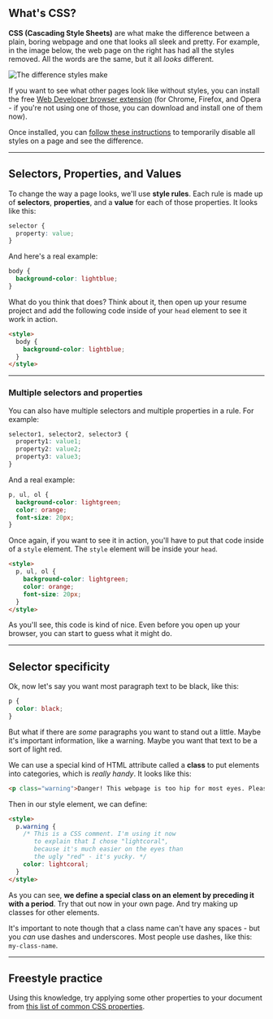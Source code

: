 ## What's CSS?

__CSS (Cascading Style Sheets)__ are what make the difference between a plain, boring webpage and one that looks all sleek and pretty. For example, in the image below, the web page on the right has had all the styles removed. All the words are the same, but it all _looks_ different.

![The difference styles make](https://www.dropbox.com/s/pe0bjp0e20t8nay/Screenshot%202015-09-29%2014.57.32.png?dl=1)

If you want to see what other pages look like without styles, you can install the free [Web Developer browser extension](http://chrispederick.com/work/web-developer/) (for Chrome, Firefox, and Opera - if you're not using one of those, you can download and install one of them now).

Once installed, you can [follow these instructions](http://stackoverflow.com/questions/14046738/how-to-disable-css-in-browser-for-testing-purposes#answer-14046754) to temporarily disable all styles on a page and see the difference.

---

## Selectors, Properties, and Values

To change the way a page looks, we'll use __style rules__. Each rule is made up of __selectors__, __properties__, and a __value__ for each of those properties. It looks like this:

``` css
selector {
  property: value;
}
```

And here's a real example:

``` css
body {
  background-color: lightblue;
}
```

What do you think that does? Think about it, then open up your resume project and add the following code inside of your `head` element to see it work in action.

``` html
<style>
  body {
    background-color: lightblue;
  }
</style>
```

---

### Multiple selectors and properties

You can also have multiple selectors and multiple properties in a rule. For example:

``` css
selector1, selector2, selector3 {
  property1: value1;
  property2: value2;
  property3: value3;
}
```

And a real example:

``` css
p, ul, ol {
  background-color: lightgreen;
  color: orange;
  font-size: 20px;
}
```

Once again, if you want to see it in action, you'll have to put that code inside of a `style` element. The `style` element will be inside your `head`.

``` html
<style>
  p, ul, ol {
    background-color: lightgreen;
    color: orange;
    font-size: 20px;
  }
</style>
```

As you'll see, this code is kind of nice. Even before you open up your browser, you can start to guess what it might do.

---

## Selector specificity

Ok, now let's say you want most paragraph text to be black, like this:

``` css
p {
  color: black;
}
```

But what if there are _some_ paragraphs you want to stand out a little. Maybe it's important information, like a warning. Maybe you want that text to be a sort of light red.

We can use a special kind of HTML attribute called a __class__ to put elements into categories, which is _really handy_. It looks like this:

``` html
<p class="warning">Danger! This webpage is too hip for most eyes. Please consult a doctor before viewing.</p>
```

Then in our style element, we can define:

``` html
<style>
  p.warning {
    /* This is a CSS comment. I'm using it now
       to explain that I chose "lightcoral",
       because it's much easier on the eyes than
       the ugly "red" - it's yucky. */
    color: lightcoral;
  }
</style>
```

As you can see, __we define a special class on an element by preceding it with a period__. Try that out now in your own page. And try making up classes for other elements.

It's important to note though that a class name can't have any spaces - but you _can_ use dashes and underscores. Most people use dashes, like this: `my-class-name`.

---

## Freestyle practice

Using this knowledge, try applying some other properties to your document from [this list of common CSS properties](http://www.zell-weekeat.com/9-important-css-properties-you-must-know/).

